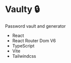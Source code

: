 # Vaulty 🔒

Password vault and generator

- React
- React Router Dom V6
- TypeScript
- Vite
- Tailwindcss
